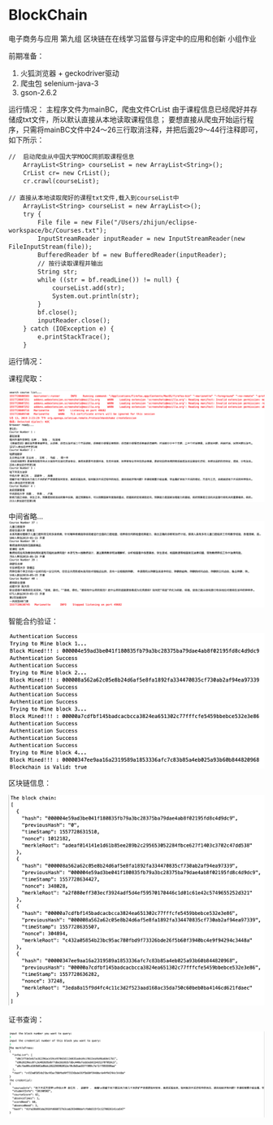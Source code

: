 # BlockChain
电子商务与应用 第九组 区块链在在线学习监督与评定中的应用和创新 小组作业

前期准备：
1. 火狐浏览器 + geckodriver驱动
2. 爬虫包 selenium-java-3
3. gson-2.6.2

运行情况：
主程序文件为mainBC，爬虫文件CrList
由于课程信息已经爬好并存储成txt文件，所以默认直接从本地读取课程信息；
要想直接从爬虫开始运行程序，只需将mainBC文件中24～26三行取消注释，并把后面29～44行注释即可，如下所示：

	//	启动爬虫从中国大学MOOC网抓取课程信息
		ArrayList<String> courseList = new ArrayList<String>();
		CrList cr= new CrList();
		cr.crawl(courseList);
  
  	// 直接从本地读取爬好的课程txt文件,载入到courseList中
		ArrayList<String> courseList = new ArrayList<>();
		try {
			File file = new File("/Users/zhijun/eclipse-workspace/bc/Courses.txt");
			InputStreamReader inputReader = new InputStreamReader(new FileInputStream(file));
			BufferedReader bf = new BufferedReader(inputReader);
			// 按行读取课程并输出
			String str;
			while ((str = bf.readLine()) != null) {
				courseList.add(str);
				System.out.println(str);
			}
			bf.close();
			inputReader.close();
		} catch (IOException e) {
			e.printStackTrace();
		}

运行情况：

课程爬取：

![Image text](https://github.com/Hitagi0707/BlockChain-/blob/master/1.png)

中间省略...
![Image text](https://github.com/Hitagi0707/BlockChain-/blob/master/2.png)
 
 
智能合约验证：

![Image text](https://github.com/Hitagi0707/BlockChain-/blob/master/3.png)


区块链信息：

![Image text](https://github.com/Hitagi0707/BlockChain-/blob/master/4.png)
 
 
证书查询：

![Image text](https://github.com/Hitagi0707/BlockChain-/blob/master/5.png)
